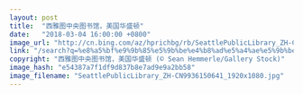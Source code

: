 ```yaml
---
layout: post
title:  "西雅图中央图书馆，美国华盛顿"
date:   "2018-03-04 16:00:00 +0800"
image_url: "http://cn.bing.com/az/hprichbg/rb/SeattlePublicLibrary_ZH-CN9936150641_1920x1080.jpg"
link: "/search?q=%e8%a5%bf%e9%9b%85%e5%9b%be%e4%b8%ad%e5%a4%ae%e5%9b%be%e4%b9%a6%e9%a6%86&form=hpcapt&mkt=zh-cn"
copyright: "西雅图中央图书馆，美国华盛顿 (© Sean Hemmerle/Gallery Stock)"
image_hash: "e54387a7f1df9d837b8e7ad9e9a2bb58"
image_filename: "SeattlePublicLibrary_ZH-CN9936150641_1920x1080.jpg"
---
```

